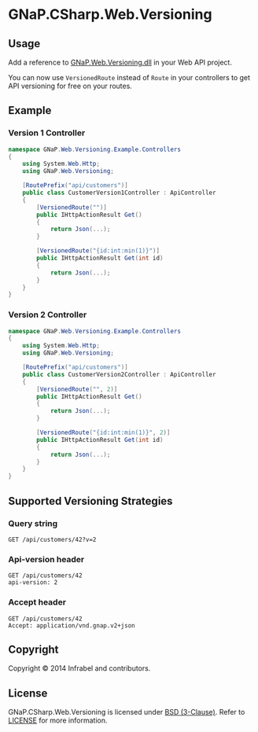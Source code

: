 GNaP.CSharp.Web.Versioning
==========================

## Usage

Add a reference to [GNaP.Web.Versioning.dll](https://github.com/infrabel/GNaP.CSharp.Web.Versioning/raw/master/deploy/1.0.1.0/GNaP.Web.Versioning/GNaP.Web.Versioning.dll) in your Web API project.

You can now use ```VersionedRoute``` instead of ```Route``` in your controllers to get API versioning for free on your routes.

## Example

### Version 1 Controller
```csharp
namespace GNaP.Web.Versioning.Example.Controllers
{
    using System.Web.Http;
    using GNaP.Web.Versioning;

    [RoutePrefix("api/customers")]
    public class CustomerVersion1Controller : ApiController
    {
        [VersionedRoute("")]
        public IHttpActionResult Get()
        {
            return Json(...);
        }

        [VersionedRoute("{id:int:min(1)}")]
        public IHttpActionResult Get(int id)
        {
            return Json(...);
        }
    }
}
```

### Version 2 Controller
```csharp
namespace GNaP.Web.Versioning.Example.Controllers
{
    using System.Web.Http;
    using GNaP.Web.Versioning;

    [RoutePrefix("api/customers")]
    public class CustomerVersion2Controller : ApiController
    {
        [VersionedRoute("", 2)]
        public IHttpActionResult Get()
        {
            return Json(...);
        }

        [VersionedRoute("{id:int:min(1)}", 2)]
        public IHttpActionResult Get(int id)
        {
            return Json(...);
        }
    }
}
```

## Supported Versioning Strategies

### Query string
```
GET /api/customers/42?v=2
```

### Api-version header
```
GET /api/customers/42
api-version: 2
```

### Accept header
```
GET /api/customers/42
Accept: application/vnd.gnap.v2+json
```

## Copyright

Copyright © 2014 Infrabel and contributors.

## License

GNaP.CSharp.Web.Versioning is licensed under [BSD (3-Clause)](http://choosealicense.com/licenses/bsd-3-clause/ "Read more about the BSD (3-Clause) License"). Refer to [LICENSE](https://github.com/infrabel/GNaP.CSharp.Web.Versioning/blob/master/LICENSE) for more information.
